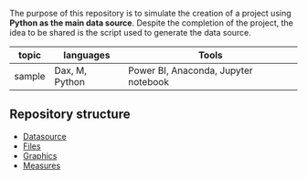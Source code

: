 <p>The purpose of this repository is to simulate the creation of a project using <b>Python as the main data source</b>. Despite the completion of the project, the idea to be shared is the script used to generate the data source. </p>

| topic  | languages                                      | Tools                                      |
|--------|------------------------------------------------|-----------------------------------------------|
| sample | Dax, M, Python| Power BI, Anaconda, Jupyter notebook |

<h2>Repository structure</h2>

- [Datasource](/Datasource/)
- [Files](/Files/)
- [Graphics](/Graphics/)
- [Measures](/Measures/)
